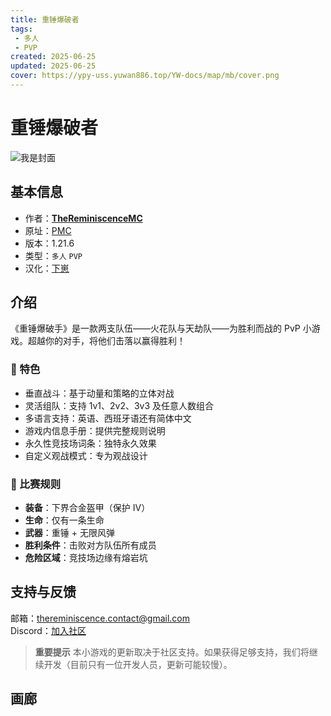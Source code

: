 ```yaml
---
title: 重锤爆破者
tags: 
 - 多人
 - PVP
created: 2025-06-25
updated: 2025-06-25
cover: https://ypy-uss.yuwan886.top/YW-docs/map/mb/cover.png
---
```


# 重锤爆破者
![我是封面](https://ypy-uss.yuwan886.top/YW-docs/map/mb/cover.png)
## 基本信息

- 作者：[**TheReminiscenceMC**](https://www.planetminecraft.com/member/thereminiscencemc/)
- 原址：[PMC](https://www.planetminecraft.com/project/mace-blasters-v1/)
- 版本：1.21.6
- 类型：`多人` `PVP`
- 汉化：[下崽](https://pan.quark.cn/s/25ff19489705)

## 介绍

《重锤爆破手》是一款两支队伍——火花队与天劫队——为胜利而战的 PvP 小游戏。超越你的对手，将他们击落以赢得胜利！

### 🧩 特色

- 垂直战斗：基于动量和策略的立体对战
- 灵活组队：支持 1v1、2v2、3v3 及任意人数组合
- 多语言支持：英语、西班牙语还有简体中文
- 游戏内信息手册：提供完整规则说明
- 永久性竞技场词条：独特永久效果
- 自定义观战模式：专为观战设计

### 💨 比赛规则

- **装备**：下界合金盔甲（保护 IV）
- **生命**：仅有一条生命
- **武器**：重锤 + 无限风弹
- **胜利条件**：击败对方队伍所有成员
- **危险区域**：竞技场边缘有熔岩坑

## 支持与反馈

邮箱：thereminiscence.contact@gmail.com    
Discord：[加入社区](https://discord.gg/4fnfz3Zzy6)

> **重要提示**
> 本小游戏的更新取决于社区支持。如果获得足够支持，我们将继续开发（目前只有一位开发人员，更新可能较慢）。


## 画廊

<Gallery :images="[
  { src: 'https://ypy-uss.yuwan886.top/YW-docs/map/mb/1.png' },
  { src: 'https://ypy-uss.yuwan886.top/YW-docs/map/mb/2.png' },
  { src: 'https://ypy-uss.yuwan886.top/YW-docs/map/mb/3.png' },
  { src: 'https://ypy-uss.yuwan886.top/YW-docs/map/mb/4.png' }
]" />